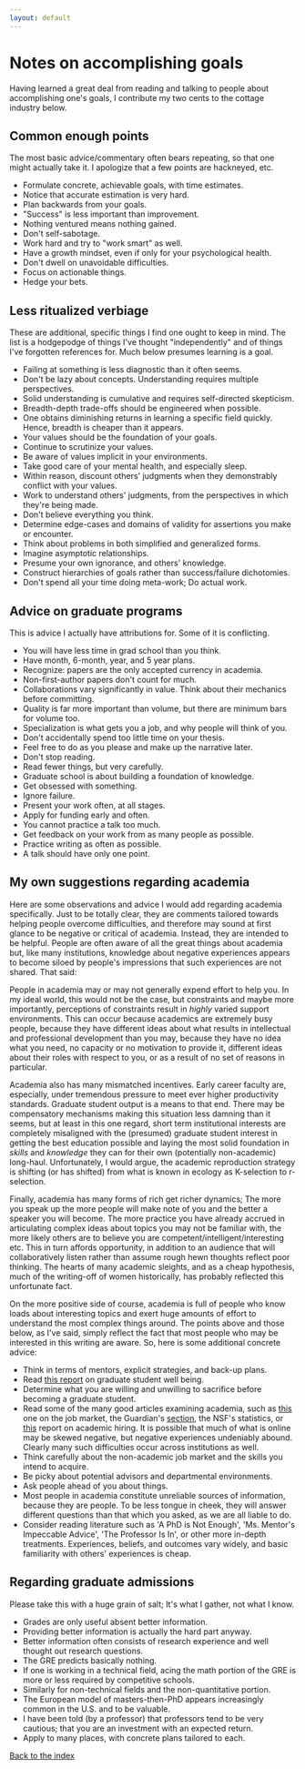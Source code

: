 ```yaml
---
layout: default
---
```


# Notes on accomplishing goals #
Having learned a great deal from reading and talking to people about accomplishing one's goals, I contribute my two cents to the cottage industry below.

## Common enough points ##
The most basic advice/commentary often bears repeating, so that one might actually take it. I apologize that a few points are hackneyed, etc.

 - Formulate concrete, achievable goals, with time estimates.
 - Notice that accurate estimation is very hard.
 - Plan backwards from your goals.
 - "Success" is less important than improvement.
 - Nothing ventured means nothing gained.
 - Don't self-sabotage.
 - Work hard and try to "work smart" as well.
 - Have a growth mindset, even if only for your psychological health.
 - Don't dwell on unavoidable difficulties.
 - Focus on actionable things.
 - Hedge your bets.

## Less ritualized verbiage ##
These are additional, specific things I find one ought to keep in mind. The list is a hodgepodge of things I've thought "independently" and of things I've forgotten references for. Much below presumes learning is a goal.

 - Failing at something is less diagnostic than it often seems.
 - Don't be lazy about concepts. Understanding requires multiple perspectives.
 - Solid understanding is cumulative and requires self-directed skepticism.
 - Breadth-depth trade-offs should be engineered when possible.
 - One obtains diminishing returns in learning a specific field quickly. Hence, breadth is cheaper than it appears.
 - Your values should be the foundation of your goals.
 - Continue to scrutinize your values.
 - Be aware of values implicit in your environments.
 - Take good care of your mental health, and especially sleep.
 - Within reason, discount others' judgments when they demonstrably conflict with your values.
 - Work to understand others' judgments, from the perspectives in which they're being made.
 - Don't believe everything you think.
 - Determine edge-cases and domains of validity for assertions you make or encounter.
 - Think about problems in both simplified and generalized forms.
 - Imagine asymptotic relationships.
 - Presume your own ignorance, and others' knowledge.
 - Construct hierarchies of goals rather than success/failure dichotomies.
 - Don't spend all your time doing meta-work; Do actual work.

## Advice on graduate programs ##
This is advice I actually have attributions for. Some of it is conflicting.

 - You will have less time in grad school than you think.
 - Have month, 6-month, year, and 5 year plans.
 - Recognize: papers are the only accepted currency in academia.
 - Non-first-author papers don't count for much.
 - Collaborations vary significantly in value. Think about their mechanics before committing.
 - Quality is far more important than volume, but there are minimum bars for volume too.
 - Specialization is what gets you a job, and why people will think of you.
 - Don't accidentally spend too little time on your thesis.
 - Feel free to do as you please and make up the narrative later.
 - Don't stop reading.
 - Read fewer things, but very carefully.
 - Graduate school is about building a foundation of knowledge.
 - Get obsessed with something.
 - Ignore failure.
 - Present your work often, at all stages.
 - Apply for funding early and often.
 - You cannot practice a talk too much.
 - Get feedback on your work from as many people as possible.
 - Practice writing as often as possible.
 - A talk should have only one point.

## My own suggestions regarding academia ##
Here are some observations and advice I would add regarding academia specifically. Just to be totally clear, they are comments tailored towards helping people overcome difficulties, and therefore may sound at first glance to be negative or critical of academia. Instead, they are intended to be helpful. People are often aware of all the great things about academia but, like many institutions, knowledge about negative experiences appears to become siloed by people's impressions that such experiences are not shared. That said:

People in academia may or may not generally expend effort to help you. In my ideal world, this would not be the case, but constraints and maybe more importantly, perceptions of constraints result in _highly_ varied support environments. This can occur because academics are extremely busy people, because they have different ideas about what results in intellectual and professional development than you may, because they have no idea what you need, no capacity or no motivation to provide it, different ideas about their roles with respect to you, or as a result of no set of reasons in particular.

Academia also has many mismatched incentives. Early career faculty are, especially, under tremendous pressure to meet ever higher productivity standards. Graduate student output is a means to that end. There may be compensatory mechanisms making this situation less damning than it seems, but at least in this one regard, short term institutional interests are completely misaligned with the (presumed) graduate student interest in getting the best education possible and laying the most solid foundation in *skills* and *knowledge* they can for their own (potentially non-academic) long-haul. Unfortunately, I would argue, the academic reproduction strategy is shifting (or has shifted) from what is known in ecology as K-selection to r-selection. 

Finally, academia has many forms of rich get richer dynamics; The more you speak up the more people will make note of you and the better a speaker you will become. The more practice you have already accrued in articulating complex ideas about topics you may not be familiar with, the more likely others are to believe you are competent/intelligent/interesting etc. This in turn affords opportunity, in addition to an audience that will collaboratively listen rather than assume rough hewn thoughts reflect poor thinking. The hearts of many academic sleights, and as a cheap hypothesis, much of the writing-off of women historically, has probably reflected this unfortunate fact. 

On the more positive side of course, academia is full of people who know loads about interesting topics and exert huge amounts of effort to understand the most complex things around. The points above and those below, as I've said, simply reflect the fact that most people who may be interested in this writing are aware. So, here is some additional concrete advice:

 - Think in terms of mentors, explicit strategies, and back-up plans.
 - Read [this report](http://ga.berkeley.edu/wp-content/uploads/2015/04/wellbeingreport_2014.pdf) on graduate student well being.
 - Determine what you are willing and unwilling to sacrifice before becoming a graduate student.
 - Read some of the many good articles examining academia, such as [this](https://www.theatlantic.com/education/archive/2016/04/bad-job-market-phds/479205/) one on the job market, the Guardian's [section](https://www.theguardian.com/higher-education-network/series/academics-anonymous), the NSF's statistics, or [this](http://www.sciencemag.org/careers/2016/03/how-prestige-shapes-professoriate) report on academic hiring. It is possible that much of what is online may be skewed negative, but negative experiences undeniably abound. Clearly many such difficulties occur across institutions as well.
 - Think carefully about the non-academic job market and the skills you intend to acquire.
 - Be picky about potential advisors and departmental environments.
 - Ask people ahead of you about things.
 - Most people in academia constitute unreliable sources of information, because they are people. To be less tongue in cheek, they will answer different questions than that which you asked, as we are all liable to do.
 - Consider reading literature such as 'A PhD is Not Enough', 'Ms. Mentor's Impeccable Advice', 'The Professor Is In', or other more in-depth treatments. Experiences, beliefs, and outcomes vary widely, and basic familiarity with others' experiences is cheap.

## Regarding graduate admissions ##
Please take this with a huge grain of salt; It's what I gather, not what I know.

 - Grades are only useful absent better information.
 - Providing better information is actually the hard part anyway.
 - Better information often consists of research experience and well thought out research questions.
 - The GRE predicts basically nothing.
 - If one is working in a technical field, acing the math portion of the GRE is more or less required by competitive schools.
 - Similarly for non-technical fields and the non-quantitative portion.
 - The European model of masters-then-PhD appears increasingly common in the U.S. and to be valuable.
 - I have been told (by a professor) that professors tend to be very cautious; that you are an investment with an expected return.
 - Apply to many places, with concrete plans tailored to each.

[Back to the index](../index)
